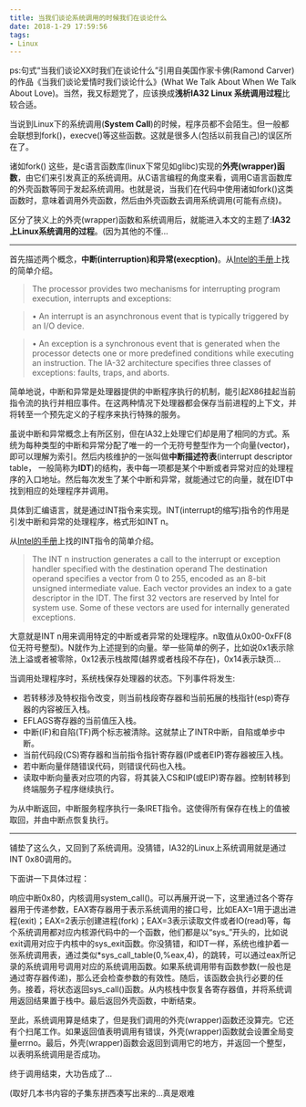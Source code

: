 ```yaml
---
title: 当我们谈论系统调用的时候我们在谈论什么
date: 2018-1-29 17:59:56
tags:
- Linux
---
```


ps:句式“当我们谈论XX时我们在谈论什么”引用自美国作家卡佛(Ramond Carver)的作品《当我们谈论爱情时我们谈论什么》(What We Talk About When We Talk About Love)。当然，我又标题党了，应该换成**浅析IA32 Linux 系统调用过程**比较合适。

当说到Linux下的系统调用(**System Call**)的时候，程序员都不会陌生。但一般都会联想到fork()，execve()等这些函数。这就是很多人(包括以前我自己)的误区所在了。

诸如fork() 这些，是c语言函数库(linux下常见如glibc)实现的**外壳(wrapper)函数**，由它们来引发真正的系统调用。从C语言编程的角度来看，调用C语言函数库的外壳函数等同于发起系统调用。也就是说，当我们在代码中使用诸如fork()这类函数时，意味着调用外壳函数，然后由外壳函数去调用系统调用(可能有点绕)。

区分了狭义上的外壳(wrapper)函数和系统调用后，就能进入本文的主题了:**IA32上Linux系统调用的过程**。(因为其他的不懂...

---

首先描述两个概念，**中断(interruption)**和**异常(execption)**。从[Intel的手册](https://www.intel.com/content/dam/www/public/us/en/documents/manuals/64-ia-32-architectures-software-developer-instruction-set-reference-manual-325383.pdf)上找的简单介绍。

>The processor provides two mechanisms for interrupting program execution, interrupts and exceptions: 

>• An interrupt  is an asynchronous event that is typically triggered by an I/O device.

>• An exception is a synchronous event that is generated when the processor detects one or more predefined conditions while executing an instruction. The IA-32 architecture specifies three classes of exceptions: faults, traps, and aborts. 

简单地说，中断和异常是处理器提供的中断程序执行的机制，能引起X86挂起当前指令流的执行并相应事件。在这两种情况下处理器都会保存当前进程的上下文，并将转至一个预先定义的子程序来执行特殊的服务。

虽说中断和异常概念上有所区别，但在IA32上处理它们却是用了相同的方式。系统为每种类型的中断和异常分配了唯一的一个无符号整型作为一个向量(vector)，即可以理解为索引。然后内核维护的一张叫做**中断描述符表**(interrupt descriptor table， 一般简称为**IDT**)的结构，表中每一项都是某个中断或者异常对应的处理程序的入口地址。然后每次发生了某个中断和异常，就能通过它的向量，就在IDT中找到相应的处理程序并调用。

具体到汇编语言，就是通过INT指令来实现。INT(interrupt的缩写)指令的作用是引发中断和异常的处理程序，格式形如INT n。

从[Intel的手册](https://www.intel.com/content/dam/www/public/us/en/documents/manuals/64-ia-32-architectures-software-developer-instruction-set-reference-manual-325383.pdf)上找的INT指令的简单介绍。
>The INT n instruction generates a call to the interrupt or exception handler specified with the destination operand The destination operand specifies a vector from 0 to 255, encoded as an 8-bit unsigned intermediate value. Each vector provides an index to a gate descriptor in the IDT. The first 32 vectors are reserved by Intel for system use. Some of these vectors are used for internally generated exceptions.

大意就是INT n用来调用特定的中断或者异常的处理程序。n取值从0x00-0xFF(8位无符号整型)。N就作为上述提到的向量。举一些简单的例子，比如说0x1表示除法上溢或者被零除，0x12表示栈故障(越界或者栈段不存在)，0x14表示缺页...

当调用处理程序时，系统栈保存处理器的状态。下列事件将发生:
* 若转移涉及特权指令改变，则当前栈段寄存器和当前拓展的栈指针(esp)寄存器的内容被压入栈。
* EFLAGS寄存器的当前值压入栈。
* 中断(IF)和自陷(TF)两个标志被清除。这就禁止了INTR中断，自陷或单步中断。
* 当前代码段(CS)寄存器和当前指令指针寄存器(IP或者EIP)寄存器被压入栈。
* 若中断向量伴随错误代码，则错误代码也入栈。
* 读取中断向量表对应项的内容，将其装入CS和IP(或EIP)寄存器。控制转移到终端服务子程序继续执行。

为从中断返回，中断服务程序执行一条IRET指令。这使得所有保存在栈上的值被取回，并由中断点恢复执行。

---

铺垫了这么久，又回到了系统调用。没猜错，IA32的Linux上系统调用就是通过INT 0x80调用的。

下面讲一下具体过程：

响应中断0x80，内核调用system\_call()。可以再展开说一下，这里通过各个寄存器用于传递参数，EAX寄存器用于表示系统调用的接口号，比如EAX=1用于退出进程(exit)；EAX=2表示创建进程(fork)；EAX=3表示读取文件或者IO(read)等，每个系统调用都对应内核源代码中的一个函数，他们都是以“sys_”开头的，比如说exit调用对应于内核中的sys\_exit函数。你没猜错，和IDT一样，系统也维护着一张系统调用表，通过类似*sys\_call\_table(0,%eax,4)，的跳转，可以通过eax所记录的系统调用号调用对应的系统调用函数。如果系统调用带有函数参数(一般也是通过寄存器传递)，那么还会检查参数的有效性。随后，该函数会执行必要的任务。接着，将状态返回sys\_call()函数。从内核栈中恢复各寄存器值，并将系统调用返回结果置于栈中。最后返回外壳函数，中断结束。

至此，系统调用算是结束了，但是我们调用的外壳(wrapper)函数还没算完。它还有个扫尾工作。如果返回值表明调用有错误，外壳(wrapper)函数就会设置全局变量errno。最后，外壳(wrapper)函数会返回到调用它的地方，并返回一个整型，以表明系统调用是否成功。

终于调用结束，大功告成了...

(取好几本书内容的子集东拼西凑写出来的...真是艰难
